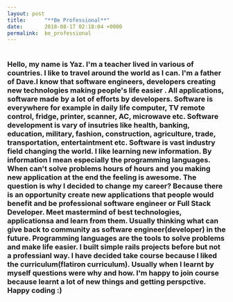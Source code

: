 ```yaml
---
layout: post
title:      "**Be Professional**"
date:       2018-08-17 02:18:04 +0000
permalink:  be_professional
---
```


# 
### Hello, my name is Yaz.  I'm a teacher lived in various of countries. I like to travel around the world as I can. I'm a father of Dave.I know that software engineers, developers creating new technologies making people's life easier . All applications, software made by a lot of efforts by developers. Software is everywhere for example in daily life computer, TV remote control, fridge, printer, scanner, AC, microwave etc. Software development is vary of insutries like health, banking, education, military, fashion, construction, agriculture, trade, transportation, entertaintment etc. Software is vast industry field changing the world.  I like learning new information. By information I mean  especially the programming languages. When can't solve  problems hours of hours and you making new application at the end the feeling is awesome. The question is why I decided to change my career? Because there is an opportunity create new applications that people would benefit and  be professional software engineer or Full Stack Developer. Meet mastermind of best technologies, applicationsa and learn from them. Usually thinking what can give back to community as software engineer(developer) in the future. Programming languages are the tools to solve problems and make life easier. I built simple rails projects before but not a professianl way. I have decided take course because I liked the curriculum(flatiron curriculum). Usually when I learnt by myself questions were why and how. I'm happy to join course because learnt a lot of new things and getting perspctive. Happy coding :)
